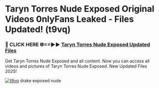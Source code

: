 # Taryn Torres Nude Exposed Original Videos 0nlyFans Leaked - Files Updated! (t9vq)

<h3>🔴 CLICK HERE 🌐==►► <a href="https://tinyurl.com/52m3yx9h" rel="nofollow">Taryn Torres Nude Exposed Updated Files</a></h3>

Get Taryn Torres Nude Exposed and all content. Now you can access all videos and pictures of Taryn Torres Nude Exposed. New Updated Files 2025!

[![t9vq](https://i.imgur.com/TnHtlc8.gif)](https://tinyurl.com/52m3yx9h)
drake exposed nude